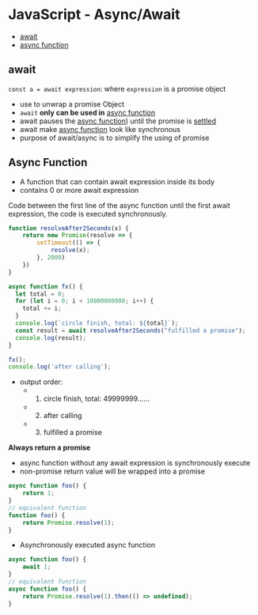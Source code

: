 # JavaScript - Async/Await

- [await](#await)
- [async function](#async-function)

## await

`const a = await expression`: where `expression` is a promise object

- use to unwrap a promise Object
- `await` **only can be used in** [async function](#async-function)
- await pauses the [async function](#async-function)) until the promise is [settled](javascript-promise-foundation.md#states-of-promise)
- await make [async function](#async-function) look like synchronous
- purpose of await/async is to simplify the using of promise

## Async Function

- A function that can contain await expression inside its body
- contains 0 or more await expression

Code between the first line of the async function until the first await expression, the code is executed synchronously.

```js
function resolveAfter2Seconds(x) {
    return new Promise(resolve => {
        setTimeout(() => {
            resolve(x);
        }, 2000)
    })
}

async function fx() {
  let total = 0;
  for (let i = 0; i < 10000000000; i++) {
    total += i;
  }
  console.log(`circle finish, total: ${total}`);
  const result = await resolveAfter2Seconds("fulfilled a promise");
  console.log(result);
}

fx();
console.log('after calling');
```

- output order:
  - 1. circle finish, total: 49999999......
  - 2. after calling
  - 3. fulfilled a promise

**Always return a promise**

- async function without any await expression is synchronously execute
- non-promise return value will be wrapped into a promise

```js
async function foo() {
    return 1;
}
// equivalent function
function foo() {
    return Promise.resolve(1);
}
```

- Asynchronously executed async function

```js
async function foo() {
    await 1;
}
// equivalent function
async function foo() {
    return Promise.resolve(1).then(() => undefined);
}
```

